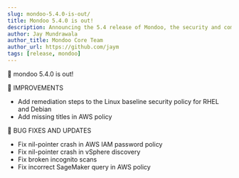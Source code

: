 ```yaml
---
slug: mondoo-5.4.0-is-out/
title: Mondoo 5.4.0 is out!
description: Announcing the 5.4 release of Mondoo, the security and compliance platform that prioritizes risks that matter most in your infrastructure.
author: Jay Mundrawala
author_title: Mondoo Core Team
author_url: https://github.com/jaym
tags: [release, mondoo]
---
```


🥳 mondoo 5.4.0 is out!

🧹 IMPROVEMENTS

- Add remediation steps to the Linux baseline security policy for RHEL and Debian
- Add missing titles in AWS policy

🐛 BUG FIXES AND UPDATES

- Fix nil-pointer crash in AWS IAM password policy
- Fix nil-pointer crash in vSphere discovery
- Fix broken incognito scans
- Fix incorrect SageMaker query in AWS policy
